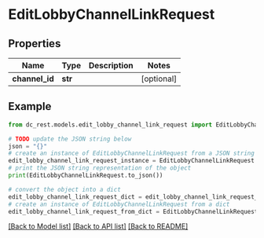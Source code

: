 # EditLobbyChannelLinkRequest


## Properties

Name | Type | Description | Notes
------------ | ------------- | ------------- | -------------
**channel_id** | **str** |  | [optional] 

## Example

```python
from dc_rest.models.edit_lobby_channel_link_request import EditLobbyChannelLinkRequest

# TODO update the JSON string below
json = "{}"
# create an instance of EditLobbyChannelLinkRequest from a JSON string
edit_lobby_channel_link_request_instance = EditLobbyChannelLinkRequest.from_json(json)
# print the JSON string representation of the object
print(EditLobbyChannelLinkRequest.to_json())

# convert the object into a dict
edit_lobby_channel_link_request_dict = edit_lobby_channel_link_request_instance.to_dict()
# create an instance of EditLobbyChannelLinkRequest from a dict
edit_lobby_channel_link_request_from_dict = EditLobbyChannelLinkRequest.from_dict(edit_lobby_channel_link_request_dict)
```
[[Back to Model list]](../README.md#documentation-for-models) [[Back to API list]](../README.md#documentation-for-api-endpoints) [[Back to README]](../README.md)


